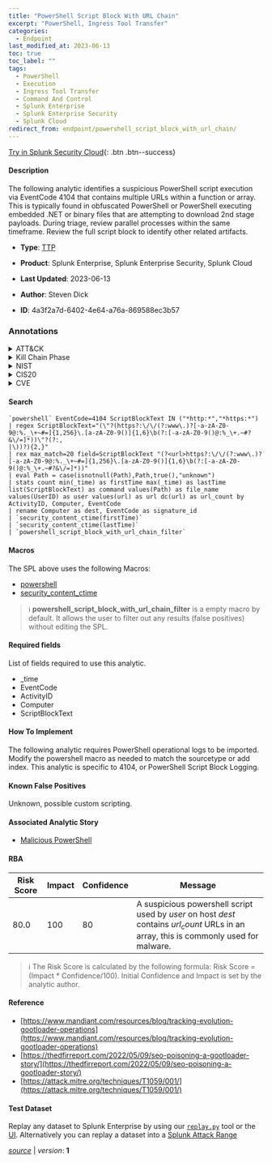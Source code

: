 ```yaml
---
title: "PowerShell Script Block With URL Chain"
excerpt: "PowerShell, Ingress Tool Transfer"
categories:
  - Endpoint
last_modified_at: 2023-06-13
toc: true
toc_label: ""
tags:
  - PowerShell
  - Execution
  - Ingress Tool Transfer
  - Command And Control
  - Splunk Enterprise
  - Splunk Enterprise Security
  - Splunk Cloud
redirect_from: endpoint/powershell_script_block_with_url_chain/
---
```




[Try in Splunk Security Cloud](https://www.splunk.com/en_us/cyber-security.html){: .btn .btn--success}

#### Description

The following analytic identifies a suspicious PowerShell script execution via EventCode 4104 that contains multiple URLs within a function or array. This is typically found in obfuscated PowerShell or PowerShell executing embedded .NET or binary files that are attempting to download 2nd stage payloads. During triage, review parallel processes within the same timeframe. Review the full script block to identify other related artifacts.

- **Type**: [TTP](https://github.com/splunk/security_content/wiki/Detection-Analytic-Types)
- **Product**: Splunk Enterprise, Splunk Enterprise Security, Splunk Cloud

- **Last Updated**: 2023-06-13
- **Author**: Steven Dick
- **ID**: 4a3f2a7d-6402-4e64-a76a-869588ec3b57

### Annotations
<details>
  <summary>ATT&CK</summary>

<div markdown="1">

#### [ATT&CK](https://attack.mitre.org/)

| ID          | Technique   | Tactic         |
| ----------- | ----------- |--------------- |
| [T1059.001](https://attack.mitre.org/techniques/T1059/001/) | PowerShell | Execution |

| [T1105](https://attack.mitre.org/techniques/T1105/) | Ingress Tool Transfer | Command And Control |

</div>
</details>


<details>
  <summary>Kill Chain Phase</summary>

<div markdown="1">

* Installation
* Command and Control


</div>
</details>


<details>
  <summary>NIST</summary>

<div markdown="1">

* DE.CM



</div>
</details>

<details>
  <summary>CIS20</summary>

<div markdown="1">

* CIS 10



</div>
</details>

<details>
  <summary>CVE</summary>

<div markdown="1">


</div>
</details>


#### Search

```
`powershell` EventCode=4104 ScriptBlockText IN ("*http:*","*https:*") 
| regex ScriptBlockText="(\"?(https?:\/\/(?:www\.)?[-a-zA-Z0-9@:%._\+~#=]{1,256}\.[a-zA-Z0-9()]{1,6}\b(?:[-a-zA-Z0-9()@:%_\+.~#?&\/=]*))\"?(?:,
|\))?){2,}" 
| rex max_match=20 field=ScriptBlockText "(?<url>https?:\/\/(?:www\.)?[-a-zA-Z0-9@:%._\+~#=]{1,256}\.[a-zA-Z0-9()]{1,6}\b(?:[-a-zA-Z0-9()@:%_\+.~#?&\/=]*))" 
| eval Path = case(isnotnull(Path),Path,true(),"unknown") 
| stats count min(_time) as firstTime max(_time) as lastTime list(ScriptBlockText) as command values(Path) as file_name values(UserID) as user values(url) as url dc(url) as url_count by ActivityID, Computer, EventCode 
| rename Computer as dest, EventCode as signature_id 
| `security_content_ctime(firstTime)` 
| `security_content_ctime(lastTime)` 
| `powershell_script_block_with_url_chain_filter`
```

#### Macros
The SPL above uses the following Macros:
* [powershell](https://github.com/splunk/security_content/blob/develop/macros/powershell.yml)
* [security_content_ctime](https://github.com/splunk/security_content/blob/develop/macros/security_content_ctime.yml)

> :information_source:
> **powershell_script_block_with_url_chain_filter** is a empty macro by default. It allows the user to filter out any results (false positives) without editing the SPL.



#### Required fields
List of fields required to use this analytic.
* _time
* EventCode
* ActivityID
* Computer
* ScriptBlockText



#### How To Implement
The following analytic requires PowerShell operational logs to be imported. Modify the powershell macro as needed to match the sourcetype or add index. This analytic is specific to 4104, or PowerShell Script Block Logging.
#### Known False Positives
Unknown, possible custom scripting.

#### Associated Analytic Story
* [Malicious PowerShell](/stories/malicious_powershell)




#### RBA

| Risk Score  | Impact      | Confidence   | Message      |
| ----------- | ----------- |--------------|--------------|
| 80.0 | 100 | 80 | A suspicious powershell script used by $user$ on host $dest$ contains $url_count$ URLs in an array, this is commonly used for malware. |


> :information_source:
> The Risk Score is calculated by the following formula: Risk Score = (Impact * Confidence/100). Initial Confidence and Impact is set by the analytic author.


#### Reference

* [https://www.mandiant.com/resources/blog/tracking-evolution-gootloader-operations](https://www.mandiant.com/resources/blog/tracking-evolution-gootloader-operations)
* [https://thedfirreport.com/2022/05/09/seo-poisoning-a-gootloader-story/](https://thedfirreport.com/2022/05/09/seo-poisoning-a-gootloader-story/)
* [https://attack.mitre.org/techniques/T1059/001/](https://attack.mitre.org/techniques/T1059/001/)



#### Test Dataset
Replay any dataset to Splunk Enterprise by using our [`replay.py`](https://github.com/splunk/attack_data#using-replaypy) tool or the [UI](https://github.com/splunk/attack_data#using-ui).
Alternatively you can replay a dataset into a [Splunk Attack Range](https://github.com/splunk/attack_range#replay-dumps-into-attack-range-splunk-server)




[*source*](https://github.com/splunk/security_content/tree/develop/detections/endpoint/powershell_script_block_with_url_chain.yml) \| *version*: **1**